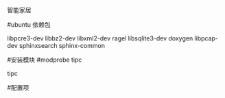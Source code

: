 智能家居

#ubuntu 依赖包

libpcre3-dev libbz2-dev libxml2-dev ragel libsqlite3-dev doxygen libpcap-dev sphinxsearch sphinx-common

#安装模块
#modprobe tipc

tipc

#配置项


